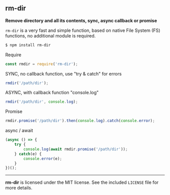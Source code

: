 ## rm-dir

**Remove directory and all its contents, sync, async callback or promise**

`rm-dir` is a very fast and simple function, based on native File System (FS) functions, no additional module is required.

```sh
$ npm install rm-dir
```
Require
```js
const rmdir = require('rm-dir');
```
SYNC, no callback function, use "try & catch" for errors
```js
rmdir('/path/dir');
```
ASYNC, with callback function "console.log"
```js
rmdir('/path/dir', console.log);
```
Promise
```js
rmdir.promise('/path/dir').then(console.log).catch(console.error);
```
async / await
```js
(async () => {
    try {
        console.log(await rmdir.promise('/path/dir'));
    } catch(e) {
        console.error(e);
    }
})();
```
--------------------------------------------------------
**rm-dir** is licensed under the MIT license. See the included `LICENSE` file for more details.
